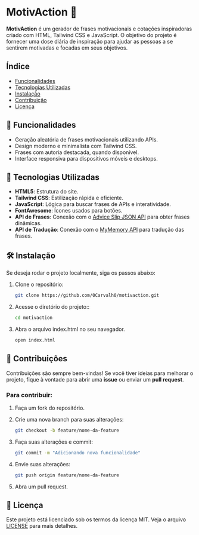 # MotivAction 🌟

**MotivAction** é um gerador de frases motivacionais e cotações inspiradoras criado com HTML, Tailwind CSS e JavaScript. O objetivo do projeto é fornecer uma dose diária de inspiração para ajudar as pessoas a se sentirem motivadas e focadas em seus objetivos.

## Índice

- [Funcionalidades](#funcionalidades)
- [Tecnologias Utilizadas](#tecnologias-utilizadas)
- [Instalação](#instalação)
- [Contribuição](#contribuição)
- [Licença](#licença)

## 🚀 Funcionalidades
- Geração aleatória de frases motivacionais utilizando APIs.
- Design moderno e minimalista com Tailwind CSS.
- Frases com autoria destacada, quando disponível.
- Interface responsiva para dispositivos móveis e desktops.

## 🎨 Tecnologias Utilizadas
- **HTML5**: Estrutura do site.
- **Tailwind CSS**: Estilização rápida e eficiente.
- **JavaScript**: Lógica para buscar frases de APIs e interatividade.
- **FontAwesome**: Ícones usados para botões.
- **API de Frases**: Conexão com o [Advice Slip JSON API](https://api.adviceslip.com) para obter frases dinâmicas.
- **API de Tradução**: Conexão com o [MyMemory API](https://mymemory.translated.net/doc/spec.php) para tradução das frases.

## 🛠️ Instalação

Se deseja rodar o projeto localmente, siga os passos abaixo:

1. Clone o repositório:

   ```bash
   git clone https://github.com/0Carvalh0/motivaction.git
   ```

2. Acesse o diretório do projeto::

   ```bash
   cd motivaction
   ```

3. Abra o arquivo index.html no seu navegador.

   ```bash
   open index.html
   ```

## 🌈 Contribuições
Contribuições são sempre bem-vindas! Se você tiver ideias para melhorar o projeto, fique à vontade para abrir uma **issue** ou enviar um **pull request**.

### Para contribuir:

1. Faça um fork do repositório.

2. Crie uma nova branch para suas alterações:

   ```bash
   git checkout -b feature/nome-da-feature
   ```

3. Faça suas alterações e commit:

   ```bash
   git commit -m "Adicionando nova funcionalidade"
   ```

4. Envie suas alterações:

   ```bash
   git push origin feature/nome-da-feature
   ```

5. Abra um pull request.

## 📄 Licença
Este projeto está licenciado sob os termos da licença MIT. Veja o arquivo [LICENSE](LICENSE) para mais detalhes.
